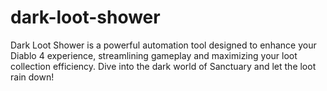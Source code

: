 # dark-loot-shower
Dark Loot Shower is a powerful automation tool designed to enhance your Diablo 4 experience, streamlining gameplay and maximizing your loot collection efficiency. Dive into the dark world of Sanctuary and let the loot rain down!
